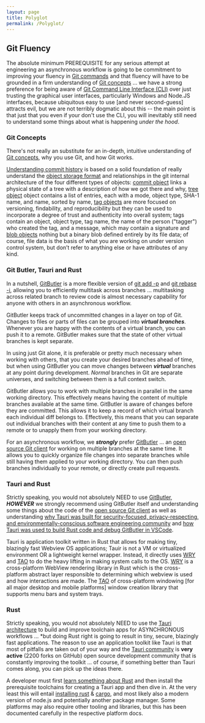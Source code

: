 ```yaml
---
layout: page
title: Polyglot
permalink: /Polyglot/
---
```


## Git Fluency

The absolute minimum PREREQUISITE for any serious attempt at engineering an asynchronous workflow is going to be commitment to improving your fluency in [Git commands](https://git-scm.com/docs/git) and that fluency will have to be grounded in a firm understanding of [Git concepts](https://git-scm.com/docs/user-manual#git-concepts) ... we have a strong preference for being aware of [Git Command Line Interface (CLI)](https://git-scm.com/docs/git) over just trusting the graphical user interfaces, particularly Windows and Node.JS interfaces, because ubiquitous easy to use [and never second-guess] attracts evil, but we are not terribly dogmatic about this -- the main point is that just that you even if your don't use the CLI, you will inevitably still need to understand some things about what is happening *under the hood*.

### Git Concepts

There's not really an substitute for an in-depth, intuitive understanding of [Git concepts](https://git-scm.com/docs/user-manual#git-concepts), why you use Git, and how Git works.  

[Understanding commit history](https://git-scm.com/docs/user-manual#understanding-commits) is based on a solid foundation of really understand the [object storage format](https://git-scm.com/book/en/v2/Git-Internals-Git-Objects) and relationships in the git internal architecture of the four different types of objects: [commit object](https://git-scm.com/docs/user-manual#def_commit_object) links a physical state of a tree with a description of how we got there and why, [tree object](https://git-scm.com/docs/user-manual#def_tree_object) object contains a list of entries, each with a mode, object type, SHA-1 name, and name, sorted by name, [tag objects](https://git-scm.com/docs/user-manual#def_tag_object) are more focused on versioning, findability, and reproducibility but they can be used to incorporate a degree of trust and authenticity into overall system; tags contain an object, object type, tag name, the name of the person ("tagger") who created the tag, and a message, which may contain a signature and [blob objects](https://git-scm.com/docs/user-manual#def_blob_object) nothing but a binary blob defined entirely by its file data; of course, file data is the basis of what you are working on under version control system, but don’t refer to anything else or have attributes of any kind.  

### Git Butler, Tauri and Rust

In a nutshell, [GitButler](https://gitbutler.com/) is a more flexible version of [git add -p](https://g.co/gemini/share/9bbd292b1664) and [git rebase -i](https://g.co/gemini/share/dd723bdb9d05), allowing you to efficiently multitask across branches ... multitasking across related branch to review code is almost necessary capability for anyone with others in an asynchronous workflow. 

GitButler keeps track of uncommitted changes in a layer on top of Git. Changes to files or parts of files can be grouped into ***virtual branches***. Whenever you are happy with the contents of a virtual branch, you can push it to a remote. GitButler makes sure that the state of other virtual branches is kept separate.  

In using just Git alone, it is preferable or pretty much necessary when working with others, that you create your desired branches ahead of time, but when using GitButler you can move changes between ***virtual*** branches at any point during development.  *Normal* branches in Git are separate universes, and switching between them is a full context switch. 

GitButler allows you to work with multiple branches in parallel in the same working directory. This effectively means having the content of multiple branches available at the same time. GitButler is aware of changes before they are committed. This allows it to keep a record of which virtual branch each individual diff belongs to. Effectively, this means that you can separate out individual branches with their content at any time to push them to a remote or to unapply them from your working directory. 

For an asynchronous workflow, we ***strongly*** prefer [GitButler](https://gitbutler.com/) ... an [open source Git client](https://github.com/gitbutlerapp/gitbutler) for working on multiple branches at the same time. It allows you to quickly organize file changes into separate branches while still having them applied to your working directory. You can then push branches individually to your remote, or directly create pull requests. 

### Tauri and Rust

Strictly speaking, you would not absolutely NEED to use [GitButler](https://gitbutler.com/), ***HOWEVER*** we strongly recommend using GitButler itself and understanding some things about the code of the [open source Git client](https://github.com/gitbutlerapp/gitbutler) as well as understanding [why Tauri was built for security-focused, privacy-respecting, and environmentally-conscious software engineering community](https://tauri.app/v1/references/architecture/) and [how Tauri was used to build Rust code and debug GitButler in VSCode](https://blog.gitbutler.com/debugging-tauri-in-vs-code/).

Tauri is application toolkit written in Rust that allows for making tiny, blazingly fast Webview OS applications; Tauir is not a VM or virtualized environment OR a lightweight kernel wrapper. Instead, it directly uses [WRY](https://github.com/tauri-apps/wry) and [TAO](https://github.com/tauri-apps/tao) to do the heavy lifting in making system calls to the OS. [WRY](https://github.com/tauri-apps/wry) is a cross-platform WebView rendering library in Rust which is the cross-platform abstract layer responsible to determining which webview is used and how interactions are made. The [TAO](https://github.com/tauri-apps/tao) of cross-platform windowing [for all major desktop and mobile platforms] window creation library that supports menu bars and system trays. 

### Rust

Strictly speaking, you would not absolutely NEED to use the [Tauri architecture](https://github.com/tauri-apps/tauri/blob/dev/ARCHITECTURE.md) to build and improve toolchain apps for ASYNCHRONOUS workflows ... *but doing Rust right is going to result in tiny, secure, blazingly fast applications. The reason to use an application toolkit like Tauri is that most of pitfalls are taken out of your way and the [Tauri community](https://github.com/tauri-apps) is **very active** (2200 forks on GitHub) open source development community that is constantly improving the toolkit ... of course, if something better than Tauri comes along, you can pick up the ideas there.

A developer must first [learn something about Rust](https://doc.rust-lang.org/book/) and then install the prerequisite toolchains for creating a Tauri app and then dive in. At the very least this will entail [installing rust](https://doc.rust-lang.org/book/ch01-01-installation.html) & [cargo](https://doc.rust-lang.org/book/ch01-03-hello-cargo.html), and most likely also a modern version of node.js and potentially another package manager. Some platforms may also require other tooling and libraries, but this has been documented carefully in the respective platform docs.